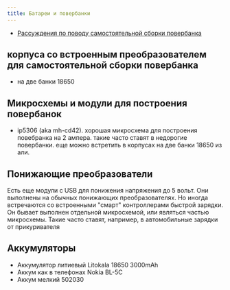 ```yaml
---
title: Батареи и повербанки
---
```


- [Рассуждения по поводу самостоятельной сборки повербанка](powerbank)

## корпуса со встроенным преобразователем для самостоятельной сборки повербанка
- на две банки 18650


## Микросхемы и модули для построения повербанок
- ip5306 (aka mh-cd42). хорошая микросхема для построения повебранка на 2 ампера. такие часто ставят в недорогие повербанки. еще можно встретить в корпусах на две банки 18650 из али.

## Понижающие преобразователи
Есть еще модули с USB для понижения напряжения до 5 вольт. Они выполнены на обычных понижающих преобразователях. Но иногда встречаются со встроенными "смарт" контроллерами быстрой зарядки. Он бывает выполнен отдельной микросхемой, или являться частью микросхемы. Такие часто ставят, например, в автомобильные зарядки от прикуривателя


## Аккумуляторы
- Аккумулятор литиевый Litokala 18650 3000mAh
- Аккум как в телефонах Nokia BL-5C
- Аккум мелкий 502030 
